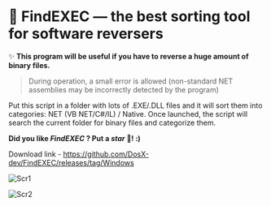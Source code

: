 # 💾 FindEXEC — the best sorting tool for software reversers

✨ **This program will be useful if you have to reverse a huge amount of binary files.**

> During operation, a small error is allowed (non-standard NET assemblies may be incorrectly detected by the program)

Put this script in a folder with lots of .EXE/.DLL files and it will sort them into categories: NET (VB NET/C#/IL) / Native.
Once launched, the script will search the current folder for binary files and categorize them.

**Did you like _FindEXEC_ ? Put a _star_ 🌟!  :)**

Download link - https://github.com/DosX-dev/FindEXEC/releases/tag/Windows

![Scr1](https://raw.githubusercontent.com/DosX-dev/FindEXEC/main/pic.jpg)

![Scr2](https://raw.githubusercontent.com/DosX-dev/FindEXEC/main/screenshot1.jpg)
